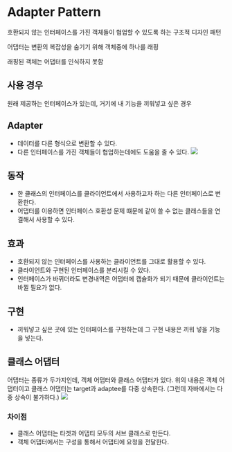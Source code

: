 # Adapter Pattern
호환되지 않는 인터페이스를 가진 객체들이 협업할 수 있도록 하는 구조적 디자인 패턴

어댑터는 변환의 복잡성을 숨기기 위해 객체중에 하나를 래핑

래핑된 객체는 어댑터를 인식하지 못함

## 사용 경우
원래 제공하는 인터페이스가 있는데, 거기에 내 기능을 끼워넣고 싶은 경우

## Adapter
- 데이터를 다른 형식으로 변환할 수 있다. 
- 다른 인터페이스를 가진 객체들이 협업하는데에도 도움을 줄 수 있다.
![](https://i.imgur.com/w19OVsw.png)

## 동작
- 한 클래스의 인터페이스를 클라이언트에서 사용하고자 하는 다른 인터페이스로 변환한다.
- 어댑터를 이용하면 인터페이스 호환성 문제 떄문에 같이 쓸 수 없는 클래스들을 연결해서 사용할 수 있다.

## 효과
- 호환되지 않는 인터페이스를 사용하는 클라이언트를 그대로 활용할 수 있다.
- 클라이언트와 구현된 인터페이스를 분리시킬 수 있다.
- 인터페이스가 바뀌더라도 변경내역은 어댑터에 캡슐화가 되기 때문에 클라이언트는 바뀔 필요가 없다.

## 구현
- 끼워넣고 싶은 곳에 있는 인터페이스를 구현하는데 그 구현 내용은 끼워 넣을 기능을 넣는다. 

## 클래스 어댑터
어댑터는 종류가 두가지인데, 객체 어댑터와 클래스 어댑터가 있다.
위의 내용은 객체 어댑터이고 클래스 어댑터는 target과 adaptee를 다중 상속한다. (그런데 자바에서는 다중 상속이 불가하다.)
![](https://i.imgur.com/efVAPQU.png)

### 차이점
- 클래스 어댑터는 타겟과 어댑티 모두의 서브 클래스로 만든다.
- 객체 어댑터에서는 구성을 통해서 어댑티에 요청을 전달한다.